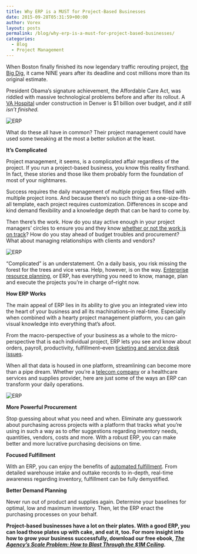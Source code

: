 ```yaml
---
title: Why ERP is a MUST for Project-Based Businesses
date: 2015-09-28T05:31:59+00:00
author: Vorex
layout: posts
permalink: /blog/why-erp-is-a-must-for-project-based-businesses/
categories:
  - Blog
  - Project Management
---
```

When Boston finally finished its now legendary traffic rerouting project, [the Big Dig](https://www.massdot.state.ma.us/highway/TheBigDig/FactsFigures.aspx), it came NINE years after its deadline and cost millions more than its original estimate.

President Obama&#8217;s signature achievement, the Affordable Care Act, was riddled with massive technological problems before and after its rollout. A [VA Hospital](http://www.npr.org/2015/06/09/413178870/the-unfinished-va-hospital-thats-more-than-1-billion-over-budget) under construction in Denver is $1 billion over budget, and _it still isn&#8217;t finished._<!--more-->

![ERP](https://media.giphy.com/media/MRynV7pNzABfq/giphy.gif)

What do these all have in common? Their project management could have used some tweaking at the most a better solution at the least.

**It&#8217;s Complicated**

Project management, it seems, is a complicated affair regardless of the project. If you run a project-based business, you know this reality firsthand. In fact, these stories and those like them probably form the foundation of most of your nightmares.

Success requires the daily management of multiple project fires filled with multiple project irons. And because there&#8217;s no such thing as a one-size-fits-all template, each project requires customization. Differences in scope and kind demand flexibility and a knowledge depth that can be hard to come by.

Then there&#8217;s the work. How do you stay active enough in your project managers&#8217; circles to ensure you and they know [whether or not the work is on track](https://hbr.org/2013/03/the-dirty-little-secret-of-pro)? How do you stay ahead of budget troubles and procurement? What about managing relationships with clients and vendors?

![ERP](https://media.giphy.com/media/BHgzzL84NmMN2/giphy.gif)

&#8220;Complicated&#8221; is an understatement. On a daily basis, you risk missing the forest for the trees and vice versa. Help, however, is on the way. [Enterprise resource planning](http://www.itweb.co.za/index.php?option=com_content&view=article&id=145731), or ERP, has everything you need to know, manage, plan and execute the projects you&#8217;re in charge of&#8211;right now.

**How ERP Works**

The main appeal of ERP lies in its ability to give you an integrated view into the heart of your business and all its machinations&#8211;in real-time. Especially when combined with a hearty project management platform, you can gain visual knowledge into everything that&#8217;s afoot.

From the macro-perspective of your business as a whole to the micro-perspective that is each individual project, ERP lets you see and know about orders, payroll, productivity, fulfillment&#8211;even [ticketing and service desk issues](http://www.vorex.com/product/help-desk-and-ticketing/).

When all that data is housed in one platform, streamlining can become more than a pipe dream. Whether you&#8217;re a [telecom company](http://bizbeatblog.dallasnews.com/2015/08/the-fcc-is-paying-9-billion-to-these-10-telecom-firms.html/) or a healthcare services and supplies provider, here are just some of the ways an ERP can transform your daily operations.

![ERP](https://media.giphy.com/media/caVdtPeN83dza/giphy.gif)

**More Powerful Procurement**

Stop guessing about what you need and when. Eliminate any guesswork about purchasing across projects with a platform that tracks what you&#8217;re using in such a way as to offer suggestions regarding inventory needs, quantities, vendors, costs and more. With a robust ERP, you can make better and more lucrative purchasing decisions on time.

**Focused Fulfillment**

With an ERP, you can enjoy the benefits of [automated fulfillment](http://www.vorex.com/industries/telecommunications/). From detailed warehouse intake and outtake records to in-depth, real-time awareness regarding inventory, fulfillment can be fully demystified.

**Better Demand Planning**

Never run out of product and supplies again. Determine your baselines for optimal, low and maximum inventory. Then, let the ERP enact the purchasing processes on your behalf.

**Project-based businesses have a lot on their plates. With a good ERP, you can load those plates up with cake, and eat it, too. For more insight into how to grow your business successfully, download our free ebook, [_The Agency&#8217;s Scale Problem: How to Blast Through the $1M Ceiling_](http://vorex.hs-sites.com/agency-scale-ebook?__hstc=100746398.b2843db0333d5242d1d7cad84e1e93d1.1428948442272.1440542029299.1440784627712.71&__hssc=100746398.2.1440784627712&__hsfp=3983076714)_._**
